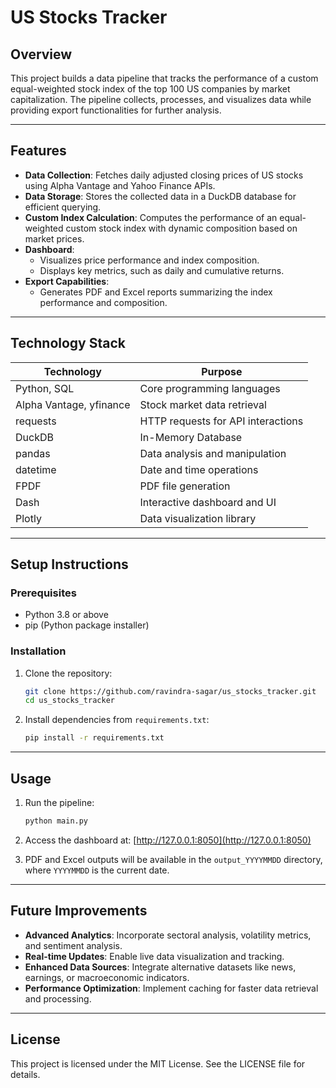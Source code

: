 # US Stocks Tracker

## **Overview**
This project builds a data pipeline that tracks the performance of a custom equal-weighted stock index of the top 100 US companies by market capitalization. The pipeline collects, processes, and visualizes data while providing export functionalities for further analysis.

---

## **Features**

- **Data Collection**: Fetches daily adjusted closing prices of US stocks using Alpha Vantage and Yahoo Finance APIs.
- **Data Storage**: Stores the collected data in a DuckDB database for efficient querying.
- **Custom Index Calculation**: Computes the performance of an equal-weighted custom stock index with dynamic composition based on market prices.
- **Dashboard**:
  - Visualizes price performance and index composition.
  - Displays key metrics, such as daily and cumulative returns.
- **Export Capabilities**:
  - Generates PDF and Excel reports summarizing the index performance and composition.

---

## **Technology Stack**

| **Technology**           | **Purpose**                          |
|--------------------------|--------------------------------------|
| Python, SQL              | Core programming languages           |
| Alpha Vantage, yfinance  | Stock market data retrieval          |
| requests                 | HTTP requests for API interactions   |
| DuckDB                   | In-Memory Database                   |
| pandas                   | Data analysis and manipulation       |
| datetime                 | Date and time operations             |
| FPDF                     | PDF file generation                  |
| Dash                     | Interactive dashboard and UI         |
| Plotly                   | Data visualization library           |

---

## **Setup Instructions**

### **Prerequisites**
- Python 3.8 or above
- pip (Python package installer)

### **Installation**
1. Clone the repository:
   ```bash
   git clone https://github.com/ravindra-sagar/us_stocks_tracker.git
   cd us_stocks_tracker
   ```
2. Install dependencies from `requirements.txt`:
   ```bash
   pip install -r requirements.txt
   ```

---

## **Usage**

1. Run the pipeline:
   ```bash
   python main.py
   ```

2. Access the dashboard at:
   [http://127.0.0.1:8050](http://127.0.0.1:8050)

3. PDF and Excel outputs will be available in the `output_YYYYMMDD` directory, where `YYYYMMDD` is the current date.

---

## **Future Improvements**

- **Advanced Analytics**: Incorporate sectoral analysis, volatility metrics, and sentiment analysis.
- **Real-time Updates**: Enable live data visualization and tracking.
- **Enhanced Data Sources**: Integrate alternative datasets like news, earnings, or macroeconomic indicators.
- **Performance Optimization**: Implement caching for faster data retrieval and processing.

---

## **License**
This project is licensed under the MIT License. See the LICENSE file for details.
